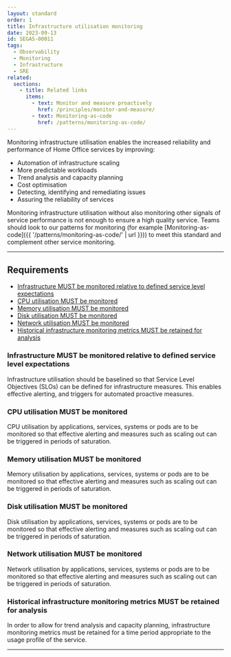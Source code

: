 ```yaml
---
layout: standard
order: 1
title: Infrastructure utilisation monitoring
date: 2023-09-13
id: SEGAS-00011
tags:
  - Observability
  - Monitoring
  - Infrastructure
  - SRE
related:
  sections:
    - title: Related links
      items:
        - text: Monitor and measure proactively
          href: /principles/monitor-and-measure/
        - text: Monitoring-as-code
          href: /patterns/monitoring-as-code/
---
```


Monitoring infrastructure utilisation enables the increased reliability and performance of Home Office services by improving:

- Automation of infrastructure scaling
- More predictable workloads
- Trend analysis and capacity planning
- Cost optimisation
- Detecting, identifying and remediating issues
- Assuring the reliability of services

Monitoring infrastructure utilisation without also monitoring other signals of service performance is not enough to ensure a high quality service. Teams should look to our patterns for monitoring (for example [Monitoring-as-code]({{ '/patterns/monitoring-as-code/' | url }})) to meet this standard and complement other service monitoring.

---

## Requirements

- [Infrastructure MUST be monitored relative to defined service level expectations](#infrastructure-must-be-monitored-relative-to-defined-service-level-expectations)
- [CPU utilisation MUST be monitored](#cpu-utilisation-must-be-monitored)
- [Memory utilisation MUST be monitored](#memory-utilisation-must-be-monitored)
- [Disk utilisation MUST be monitored](#disk-utilisation-must-be-monitored)
- [Network utilisation MUST be monitored](#network-utilisation-must-be-monitored)
- [Historical infrastructure monitoring metrics MUST be retained for analysis](#historical-infrastructure-monitoring-metrics-must-be-retained-for-analysis)

### Infrastructure MUST be monitored relative to defined service level expectations

Infrastructure utilisation should be baselined so that Service Level Objectives (SLOs) can be defined for infrastructure measures. This enables effective alerting, and triggers for automated proactive measures.

### CPU utilisation MUST be monitored

CPU utilisation by applications, services, systems or pods are to be monitored so that effective alerting and measures such as scaling out can be triggered in periods of saturation.

### Memory utilisation MUST be monitored

Memory utilisation by applications, services, systems or pods are to be monitored so that effective alerting and measures such as scaling out can be triggered in periods of saturation.

### Disk utilisation MUST be monitored

Disk utilisation by applications, services, systems or pods are to be monitored so that effective alerting and measures such as scaling out can be triggered in periods of saturation.

### Network utilisation MUST be monitored

Network utilisation by applications, services, systems or pods are to be monitored so that effective alerting and measures such as scaling out can be triggered in periods of saturation.

### Historical infrastructure monitoring metrics MUST be retained for analysis

In order to allow for trend analysis and capacity planning, infrastructure monitoring metrics must be retained for a time period appropriate to the usage profile of the service.

---
